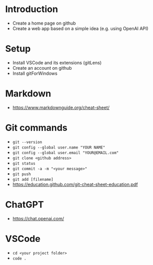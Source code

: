 # Introduction
* Create a home page on github
* Create a web app based on a simple idea (e.g. using OpenAI API)

# Setup
* Install VSCode and its extensions (gitLens)
* Create an account on github
* Install gitForWindows

# Markdown
* https://www.markdownguide.org/cheat-sheet/

# Git commands
* `git --version`
* `git config --global user.name "YOUR NAME"`
* `git config --global user.email "YOUR@EMAIL.com"`
* `git clone <github address>`
* `git status`
* `git commit -a -m "<your message>"`
* `git push`
* `git add [filename]`
* https://education.github.com/git-cheat-sheet-education.pdf

# ChatGPT
* https://chat.openai.com/

# VSCode
* `cd <your project folder>`
* `code .`
